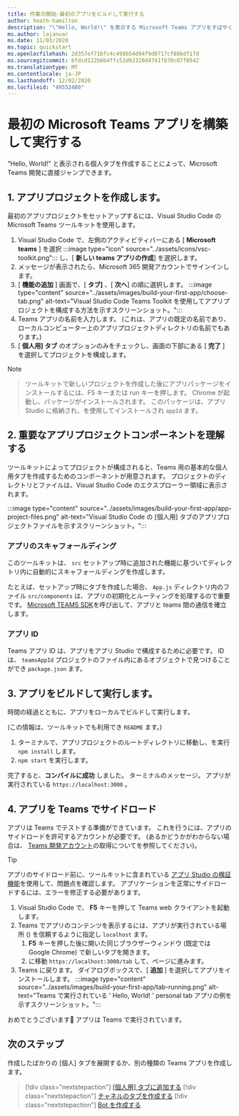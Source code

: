 ```yaml
---
title: 作業の開始-最初のアプリをビルドして実行する
author: heath-hamilton
description: "\"Hello, World!\" を表示する Microsoft Teams アプリをすばやく作成する Microsoft Teams ツールキットを使用したメッセージ。"
ms.author: lajanuar
ms.date: 11/03/2020
ms.topic: quickstart
ms.openlocfilehash: 2d357ef71bfc4c498b54d94f9d0717cf886df17d
ms.sourcegitcommit: bfdcd122b6b4ffc52d92320d4741f870c07f0542
ms.translationtype: MT
ms.contentlocale: ja-JP
ms.lasthandoff: 12/02/2020
ms.locfileid: "49552480"
---
```

# <a name="build-and-run-your-first-microsoft-teams-app"></a>最初の Microsoft Teams アプリを構築して実行する

"Hello, World!" と表示される個人タブを作成することによって、Microsoft Teams 開発に直接ジャンプできます。

## <a name="1-create-your-app-project"></a>1. アプリプロジェクトを作成します。

最初のアプリプロジェクトをセットアップするには、Visual Studio Code の Microsoft Teams ツールキットを使用します。

1. Visual Studio Code で、左側のアクティビティバーにある [ **Microsoft teams** ] を選択 :::image type="icon" source="../assets/icons/vsc-toolkit.png"::: し、[ **新しい teams アプリの作成**] を選択します。
1. メッセージが表示されたら、Microsoft 365 開発アカウントでサインインします。
1. [ **機能の追加** ] 画面で、[ **タブ]** 、[ **次へ**] の順に選択します。
:::image type="content" source="../assets/images/build-your-first-app/choose-tab.png" alt-text="Visual Studio Code Teams Toolkit を使用してアプリプロジェクトを構成する方法を示すスクリーンショット。":::
1. Teams アプリの名前を入力します。 (これは、アプリの既定の名前であり、ローカルコンピューター上のアプリプロジェクトディレクトリの名前でもあります。)
1. [ **個人用] タブ** のオプションのみをチェックし、画面の下部にある [ **完了** ] を選択してプロジェクトを構成します。

> [!NOTE]

> ツールキットで新しいプロジェクトを作成した後にアプリパッケージをインストールするには、F5 キーまたは run キーを押します。 Chrome が起動し、パッケージがインストールされます。 このパッケージは、アプリ Studio に格納され、を使用してインストールされ `appId` ます。

## <a name="2-understand-important-app-project-components"></a>2. 重要なアプリプロジェクトコンポーネントを理解する

ツールキットによってプロジェクトが構成されると、Teams 用の基本的な個人用タブを作成するためのコンポーネントが用意されます。 プロジェクトのディレクトリとファイルは、Visual Studio Code のエクスプローラー領域に表示されます。

:::image type="content" source="../assets/images/build-your-first-app/app-project-files.png" alt-text="Visual Studio Code の [個人用] タブのアプリプロジェクトファイルを示すスクリーンショット。":::

### <a name="app-scaffolding"></a>アプリのスキャフォールディング

このツールキットは、 `src` セットアップ時に追加された機能に基づいてディレクトリ内に自動的にスキャフォールディングを作成します。

たとえば、セットアップ時にタブを作成した場合、 `App.js` ディレクトリ内のファイル `src/components` は、アプリの初期化とルーティングを処理するので重要です。 [Microsoft TEAMS SDK](../tabs/how-to/using-teams-client-sdk.md)を呼び出して、アプリと teams 間の通信を確立します。

### <a name="app-id"></a>アプリ ID

Teams アプリ ID は、アプリをアプリ Studio で構成するために必要です。 ID は、 `teamsAppId` プロジェクトのファイル内にあるオブジェクトで見つけることができ `package.json` ます。

## <a name="3-build-and-run-your-app"></a>3. アプリをビルドして実行します。

時間の経過とともに、アプリをローカルでビルドして実行します。

(この情報は、ツールキットでも利用でき `README` ます。)

1. ターミナルで、アプリプロジェクトのルートディレクトリに移動し、を実行 `npm install` します。
1. `npm start` を実行します。

完了すると、**コンパイルに成功** しました。 ターミナルのメッセージ。 アプリが実行されている `https://localhost:3000` 。

## <a name="4-sideload-your-app-in-teams"></a>4. アプリを Teams でサイドロード

アプリは Teams でテストする準備ができています。 これを行うには、アプリのサイドロードを許可するアカウントが必要です。 (あるかどうかがわからない場合は、 [Teams 開発アカウント](../build-your-first-app/build-first-app-overview.md#set-up-your-development-account)の取得についてを参照してください)。

> [!TIP]
> アプリのサイドロード前に、ツールキットに含まれている [アプリ Studio の検証機能](../concepts/deploy-and-publish/appsource/prepare/submission-checklist.md#teams-app-validation-tool)を使用して、問題点を確認します。 アプリケーションを正常にサイドロードするには、エラーを修正する必要があります。

1. Visual Studio Code で、 **F5** キーを押して Teams web クライアントを起動します。
1. Teams でアプリのコンテンツを表示するには、アプリが実行されている場所 () を信頼するように指定し `localhost` ます。
   1. **F5** キーを押した後に開いた同じブラウザーウィンドウ (既定では Google Chrome) で新しいタブを開きます。
   1. に移動 `https://localhost:3000/tab` して、ページに進みます。
1. Teams に戻ります。 ダイアログボックスで、[ **追加** ] を選択してアプリをインストールします。
:::image type="content" source="../assets/images/build-your-first-app/tab-running.png" alt-text="Teams で実行されている ' Hello, World! ' personal tab アプリの例を示すスクリーンショット。":::

おめでとうございます🎉 アプリは Teams で実行されています。

## <a name="next-step"></a>次のステップ

作成したばかりの [個人] タブを展開するか、別の種類の Teams アプリを作成します。

> [!div class="nextstepaction"]
> [[個人用] タブに追加する](../build-your-first-app/build-personal-tab.md)
> [!div class="nextstepaction"]
> [チャネルのタブを作成する](../build-your-first-app/build-channel-tab.md)
> [!div class="nextstepaction"]
> [Bot を作成する](../build-your-first-app/build-bot.md)
